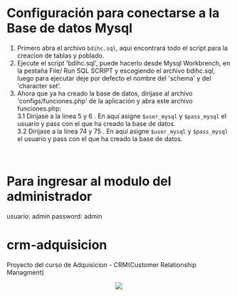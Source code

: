 # Configuración para conectarse a la Base de datos Mysql
1. Primero abra el archivo `bdihc.sql`, aquí encontrará todo el script para la creacion de tablas y poblado.<br>
2. Ejecute el script 'bdihc.sql', puede hacerlo desde Mysql Workbrench, en la pestaña File/ Run SQL SCRIPT y escogiendo el archivo bdihc.sql, luego para ejecutar deje por defecto el nombre del 'schema' y del 'character set'.<br>
3. Ahora que ya ha creado la base de datos, dirijase al archivo 'configs/funciones.php' de la aplicación y abra este archivo funciones.php:<br> 
  3.1 Dirijase a la linea 5 y 6 .
  En aquí asigne `$user_mysql` y `$pass_mysql` el usuario y pass con el que ha creado la base de datos.<br>
  3.2 Dirijase a la linea 74 y 75 .
  En aquí asigne `$user_mysql` y `$pass_mysql` el usuario y pass con el que ha creado la base de datos.
<br>

# Para ingresar al modulo del administrador
usuario: admin
password: admin

# crm-adquisicion
Proyecto del curso de Adquisicion - CRM(Customer Relationship Managment)
<p align="center"><img src="https://blog.connext.es/hs-fs/hubfs/crm-blog-1.png?width=800&name=crm-blog-1.png"></p>
